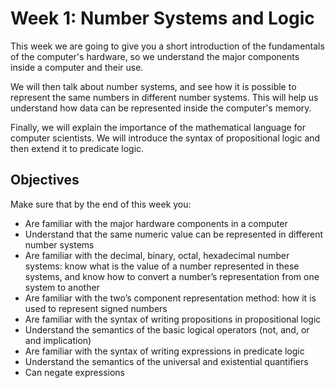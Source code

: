 # Week 1: Number Systems and Logic
This week we are going to give you a short introduction of the fundamentals of the computer's hardware, so we understand the major components inside a computer and their use.

We will then talk about number systems, and see how it is possible to represent the same numbers in different number systems. This will help us understand how data can be represented inside the computer's memory.

Finally, we will explain the importance of the mathematical language for computer scientists. We will introduce the syntax of propositional logic and then extend it to predicate logic.

## Objectives
Make sure that by the end of this week you:
- Are familiar with the major hardware components in a computer
- Understand that the same numeric value can be represented in different number systems
- Are familiar with the decimal, binary, octal, hexadecimal number systems: know what is the value of a number represented in these systems, and know how to convert a number’s representation from one system to another
- Are familiar with the two’s component representation method: how it is used to represent signed numbers
- Are familiar with the syntax of writing propositions in propositional logic
- Understand the semantics of the basic logical operators (not, and, or and implication)
- Are familiar with the syntax of writing expressions in predicate logic
- Understand the semantics of the universal and existential quantifiers
- Can negate expressions
